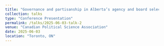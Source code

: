 ```yaml
---
title: "Governance and partisanship in Alberta’s agency and board selections"
collection: talks
type: "Conference Presentation"
permalink: /talks/2025-06-03-talk-2
venue: "Canadian Political Science Association"
date: 2025-06-03
location: "Toronto, ON"
---
```


